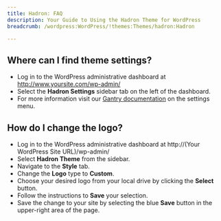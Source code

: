 ```yaml
---
title: Hadron: FAQ
description: Your Guide to Using the Hadron Theme for WordPress
breadcrumb: /wordpress:WordPress/!themes:Themes/hadron:Hadron

---
```


Where can I find theme settings?
-----
* Log in to the WordPress administrative dashboard at http://www.yoursite.com/wp-admin/
* Select the **Hadron Settings** sidebar tab on the left of the dashboard.
* For more information visit our [Gantry documentation][gantry] on the settings menu.

How do I change the logo?
-----

* Log in to the WordPress administrative dashboard at http://(Your WordPress Site URL)/wp-admin/
* Select **Hadron Theme** from the sidebar.
* Navigate to the **Style** tab.
* Change the **Logo** type to **Custom**.
* Choose your desired logo from your local drive by clicking the **Select** button.
* Follow the instructions to **Save** your selection.
* Save the change to your site by selecting the blue **Save** button in the upper-right area of the page.

[gantry]: http://gantry-framework.org/documentation/wordpress/configure/